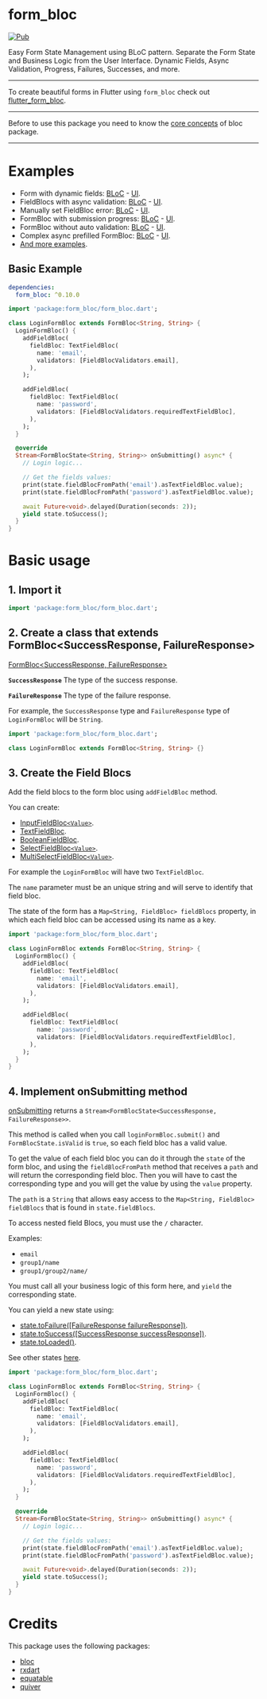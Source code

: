 # form_bloc
[![Pub](https://img.shields.io/pub/v/form_bloc.svg)](https://pub.dev/packages/form_bloc)

Easy Form State Management using BLoC pattern. Separate the Form State and Business Logic from the User Interface. Dynamic Fields, Async Validation, Progress, Failures, Successes, and more.

---

To create beautiful forms in Flutter using `form_bloc` check out [flutter_form_bloc](https://github.com/GiancarloCode/form_bloc/tree/master/packages/flutter_form_bloc/).

___
Before to use this package you need to know the [core concepts](https://felangel.github.io/bloc/#/coreconcepts) of bloc package.

---


# Examples
* Form with dynamic fields: [BLoC](https://github.com/GiancarloCode/form_bloc/blob/master/packages/flutter_form_bloc/example/lib/forms/dynamic_fields_form_bloc.dart) - [UI](https://github.com/GiancarloCode/form_bloc/blob/master/packages/flutter_form_bloc/example/lib/forms/dynamic_fields_form.dart).
* FieldBlocs with async validation: [BLoC](https://github.com/GiancarloCode/form_bloc/blob/master/packages/flutter_form_bloc/example/lib/forms/field_bloc_async_validation_form_bloc.dart) - [UI](https://github.com/GiancarloCode/form_bloc/blob/master/packages/flutter_form_bloc/example/lib/forms/field_bloc_async_validation_form.dart).
* Manually set FieldBloc error: [BLoC](https://github.com/GiancarloCode/form_bloc/blob/master/packages/flutter_form_bloc/example/lib/forms/manually_set_field_bloc_error_form_bloc.dart) - [UI](https://github.com/GiancarloCode/form_bloc/blob/master/packages/flutter_form_bloc/example/lib/forms/manually_set_field_bloc_error_form.dart).
* FormBloc with submission progress: [BLoC](https://github.com/GiancarloCode/form_bloc/blob/master/packages/flutter_form_bloc/example/lib/forms/progress_form_bloc.dart) - [UI](https://github.com/GiancarloCode/form_bloc/blob/master/packages/flutter_form_bloc/example/lib/forms/progress_form_bloc.dart).
* FormBloc without auto validation: [BLoC](https://github.com/GiancarloCode/form_bloc/blob/master/packages/flutter_form_bloc/example/lib/forms/not_auto_validation_form_bloc.dart) - [UI](https://github.com/GiancarloCode/form_bloc/blob/master/packages/flutter_form_bloc/example/lib/forms/not_auto_validation_form.dart).
* Complex async prefilled FormBloc: [BLoC](https://github.com/GiancarloCode/form_bloc/blob/master/packages/flutter_form_bloc/example/lib/forms/complex_async_prefilled_form_bloc.dart) - [UI](https://github.com/GiancarloCode/form_bloc/blob/master/packages/flutter_form_bloc/example/lib/forms/complex_async_prefilled_form.dart).
* [And more examples](https://github.com/GiancarloCode/form_bloc/tree/master/packages/flutter_form_bloc/example/lib/forms).





## Basic Example

```yaml
dependencies:
  form_bloc: ^0.10.0
```

```dart
import 'package:form_bloc/form_bloc.dart';

class LoginFormBloc extends FormBloc<String, String> {
  LoginFormBloc() {
    addFieldBloc(
      fieldBloc: TextFieldBloc(
        name: 'email',
        validators: [FieldBlocValidators.email],
      ),
    );

    addFieldBloc(
      fieldBloc: TextFieldBloc(
        name: 'password',
        validators: [FieldBlocValidators.requiredTextFieldBloc],
      ),
    );
  }

  @override
  Stream<FormBlocState<String, String>> onSubmitting() async* {
    // Login logic...

    // Get the fields values:
    print(state.fieldBlocFromPath('email').asTextFieldBloc.value);
    print(state.fieldBlocFromPath('password').asTextFieldBloc.value);

    await Future<void>.delayed(Duration(seconds: 2));
    yield state.toSuccess();
  }
}
```


# Basic usage

## 1. Import it
```dart
import 'package:form_bloc/form_bloc.dart';
```

## 2. Create a class that extends FormBloc<SuccessResponse, FailureResponse>

[FormBloc<SuccessResponse, FailureResponse>](https://pub.dev/documentation/form_bloc/latest/form_bloc/FormBloc-class.html)

**`SuccessResponse`** The type of the success response.

**`FailureResponse`** The type of the failure response.

For example, the `SuccessResponse` type and `FailureResponse` type of `LoginFormBloc` will be `String`.

```dart
import 'package:form_bloc/form_bloc.dart';

class LoginFormBloc extends FormBloc<String, String> {}

```

## 3. Create the Field Blocs
Add the field blocs to the form bloc using `addFieldBloc` method.

You can create:

* [InputFieldBloc`<Value>`](https://pub.dev/documentation/form_bloc/latest/form_bloc/InputFieldBloc-class.html).
* [TextFieldBloc](https://pub.dev/documentation/form_bloc/latest/form_bloc/TextFieldBloc-class.html).
* [BooleanFieldBloc](https://pub.dev/documentation/form_bloc/latest/form_bloc/BooleanFieldBloc-class.html).
* [SelectFieldBloc`<Value>`](https://pub.dev/documentation/form_bloc/latest/form_bloc/SelectFieldBloc-class.html).
* [MultiSelectFieldBloc`<Value>`](https://pub.dev/documentation/form_bloc/latest/form_bloc/MultiSelectFieldBloc-class.html).

For example the `LoginFormBloc` will have two `TextFieldBloc`.

The `name` parameter must be an unique string and will serve to identify that field bloc.

The state of the form has a `Map<String, FieldBloc> fieldBlocs` property, in which each field bloc can be accessed using its name as a key.

```dart
import 'package:form_bloc/form_bloc.dart';

class LoginFormBloc extends FormBloc<String, String> {
  LoginFormBloc() {
    addFieldBloc(
      fieldBloc: TextFieldBloc(
        name: 'email',
        validators: [FieldBlocValidators.email],
      ),
    );

    addFieldBloc(
      fieldBloc: TextFieldBloc(
        name: 'password',
        validators: [FieldBlocValidators.requiredTextFieldBloc],
      ),
    );
  }
}

```

## 4. Implement onSubmitting method

[onSubmitting](https://pub.dev/documentation/form_bloc/latest/form_bloc/FormBloc/onSubmitting.html) returns a `Stream<FormBlocState<SuccessResponse, FailureResponse>>`.

This method is called when you call `loginFormBloc.submit()` and `FormBlocState.isValid` is `true`, so each field bloc has a valid value.

To get the value of each field bloc you can do it through the `state` of the form bloc, and using the `fieldBlocFromPath` method that receives a `path` and will return the corresponding field bloc. Then you will have to cast the corresponding type and you will get the value by using the `value` property.

The `path` is a `String` that allows easy access to the `Map<String, FieldBloc> fieldBlocs` that is found in `state.fieldBlocs`.

To access nested field Blocs, you must use the `/` character.

Examples:
* `email`
* `group1/name`
* `group1/group2/name/`


You must call all your business logic of this form here, and `yield` the corresponding state.

You can yield a new state using:  


* [state.toFailure([FailureResponse failureResponse])](https://pub.dev/documentation/form_bloc/latest/form_bloc/FormBlocState/toFailure.html).
* [state.toSuccess([SuccessResponse successResponse])](https://pub.dev/documentation/form_bloc/latest/form_bloc/FormBlocState/toSuccess.html).
* [state.toLoaded()](https://pub.dev/documentation/form_bloc/latest/form_bloc/FormBlocState/toLoaded.html).

See other states [here](https://pub.dev/documentation/form_bloc/latest/form_bloc/FormBlocState-class.html#instance-methods).


```dart
import 'package:form_bloc/form_bloc.dart';

class LoginFormBloc extends FormBloc<String, String> {
  LoginFormBloc() {
    addFieldBloc(
      fieldBloc: TextFieldBloc(
        name: 'email',
        validators: [FieldBlocValidators.email],
      ),
    );

    addFieldBloc(
      fieldBloc: TextFieldBloc(
        name: 'password',
        validators: [FieldBlocValidators.requiredTextFieldBloc],
      ),
    );
  }

  @override
  Stream<FormBlocState<String, String>> onSubmitting() async* {
    // Login logic...

    // Get the fields values:
    print(state.fieldBlocFromPath('email').asTextFieldBloc.value);
    print(state.fieldBlocFromPath('password').asTextFieldBloc.value);

    await Future<void>.delayed(Duration(seconds: 2));
    yield state.toSuccess();
  }
}
```
# Credits
This package uses the following packages:

* [bloc](https://pub.dev/packages/bloc)
* [rxdart](https://pub.dev/packages/rxdart)
* [equatable](https://pub.dev/packages/equatable)
* [quiver](https://pub.dev/packages/quiver)
